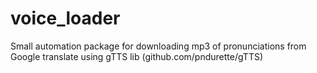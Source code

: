 # voice_loader
Small automation package for downloading mp3 of pronunciations from Google translate using gTTS lib (github.com/pndurette/gTTS)
